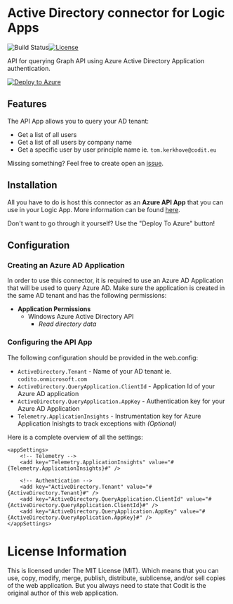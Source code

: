 # Active Directory connector for Logic Apps

![Build Status](https://codit.visualstudio.com/_apis/public/build/definitions/fd3bf22a-f76c-448b-ad13-f5e97dd3a942/294/badge)[![License](https://img.shields.io/github/license/mashape/apistatus.svg)](https://github.com/tomkerkhove/active-directory-connector/blob/master/LICENSE)

API for querying Graph API using Azure Active Directory Application authentication.

[![Deploy to Azure](http://azuredeploy.net/deploybutton.png)](https://portal.azure.com/#create/Microsoft.Template/uri/https%3A%2F%2Fraw.githubusercontent.com%2Ftomkerkhove%2Factive-directory-connector%2Ffeature-slingshot-support%2Fazuredeploy.json%3Ftoken%3DAEJPP6tuY87G8Iqf0-ZK6EWQBXohFTz9ks5ZmYlOwA%253D%253D) 

## Features
The API App allows you to query your AD tenant:

- Get a list of all users
- Get a list of all users by company name
- Get a specific user by user principle name ie. `tom.kerkhove@codit.eu`

Missing something? Feel free to create open an [issue](https://github.com/tomkerkhove/active-directory-connector/issues).

## Installation
All you have to do is host this connector as an **Azure API App** that you can use in your Logic App. 
More information can be found [here](https://docs.microsoft.com/en-us/azure/logic-apps/logic-apps-custom-hosted-api).

Don't want to go through it yourself? Use the "Deploy To Azure" button!

## Configuration

### Creating an Azure AD Application
In order to use this connector, it is required to use an Azure AD Application that will be used to query Azure AD. Make sure the application is created in the same AD tenant and has the following permissions:

- **Application Permissions**
	- Windows Azure Active Directory API
		- _Read directory data_

### Configuring the API App
The following configuration should be provided in the web.config:

- `ActiveDirectory.Tenant` - Name of your AD tenant ie. `codito.onmicrosoft.com`
- `ActiveDirectory.QueryApplication.ClientId` - Application Id of your Azure AD application
- `ActiveDirectory.QueryApplication.AppKey` - Authentication key for your Azure AD Application
- `Telemetry.ApplicationInsights` - Instrumentation key for Azure Application Inishgts to track exceptions with _(Optional)_

Here is a complete overview of all the settings:

```
<appSettings>
	<!-- Telemetry -->
	<add key="Telemetry.ApplicationInsights" value="#{Telemetry.ApplicationInsights}#" />

	<!-- Authentication -->
	<add key="ActiveDirectory.Tenant" value="#{ActiveDirectory.Tenant}#" />
	<add key="ActiveDirectory.QueryApplication.ClientId" value="#{ActiveDirectory.QueryApplication.ClientId}#" />
	<add key="ActiveDirectory.QueryApplication.AppKey" value="#{ActiveDirectory.QueryApplication.AppKey}#" />
</appSettings>
```

# License Information
This is licensed under The MIT License (MIT). Which means that you can use, copy, modify, merge, publish, distribute, sublicense, and/or sell copies of the web application. But you always need to state that Codit is the original author of this web application.
